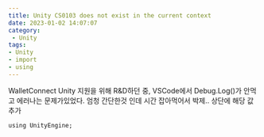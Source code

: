 ```yaml
---
title: Unity CS0103 does not exist in the current context
date: 2023-01-02 14:07:07
category:
 - Unity
tags: 
- Unity
- import
- using
---
```

WalletConnect Unity 지원을 위해 R&D하던 중, VSCode에서 Debug.Log()가 안먹고 에러나는 문제가있었다.
엄청 간단한것 인데 시간 잡아먹어서 박제..
상단에 해당 값 추가
```
using UnityEngine;
```
